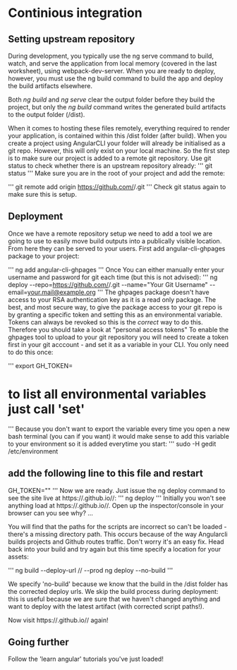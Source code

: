 # Continious integration


## Setting upstream repository

During development, you typically use the ng serve command to build, watch, and serve the application from local memory (covered in the last worksheet), using webpack-dev-server. When you are ready to deploy, however, you must use the ng build command to build the app and deploy the build artifacts elsewhere.

Both *ng build* and *ng serve* clear the output folder before they build the project, but only the *ng build* command writes the generated build artifacts to the output folder (/dist).

When it comes to hosting these files remotely, everything required to render your application, is contained within this /dist folder (after build). When you create a project using AngularCLI your folder will already be initialised as a git repo. However, this will only exist on your local machine. So the first step is to make sure our project is added to a remote git repository. Use git status to check whether there is an upstream repository already:
'''
git status
'''
 Make sure you are in the root of your project and add the remote: 

'''
git remote add origin https://github.com/<username>/<repositoryname>.git
'''
Check git status again to make sure this is setup. 

## Deployment

Once we have a remote repository setup we need to add a tool we are going to use to easily move build outputs into a publically visible location. From here they can be served to your users. First add angular-cli-ghpages package to your project:

'''
ng add angular-cli-ghpages
'''
Once 
You can either manually enter your username and password for git each time (but this is not advised):
'''
ng deploy --repo=https://github.com/<username>/<repositoryname>.git --name="Your Git Username" --email=your.mail@example.org
'''
The ghpages package doesn't have access to your RSA authentication key as it is a read only package. The best, and most secure way, to give the package access to your git repo is by granting a specific token and setting this as an environmental variable. Tokens can always be revoked so this is the *correct* way to do this. Therefore you should take a look at "personal access tokens" To enable the ghpages tool to upload to your git repository you will need to create a token first in your git acccount - and set it as a variable in your CLI. You only need to do this once:

'''
export GH_TOKEN=<TOKEN>
# to list all environmental variables just call 'set'
'''
Because you don't want to export the variable every time you open a new bash terminal (you can if you want) it would make sense to add this variable to your environment so it is added everytime you start:
'''
sudo -H gedit /etc/environment
## add the following line to this file and restart
GH_TOKEN="<TOKEN>"
'''
Now we are ready. Just issue the ng deploy command to see the site live at https://<username>.github.io/<repo>/:
'''
ng deploy
'''
Initially you won't see anything load at https://<username>.github.io/<repo>/. Open up the inspector/console in your browser can you see why? ...

You will find that the paths for the scripts are incorrect so can't be loaded - there's a missing directory path. This occurs because of the way Angularcli builds projects and Github routes traffic. Don't worry it's an easy fix. Head back into your build and try again but this time specify a location for your assets:

'''
ng build --deploy-url /<repo>/ --prod
ng deploy --no-build
'''

We specify 'no-build' because we know that the build in the /dist folder has the corrected deploy urls. We skip the build process during deployment: this is useful because we are sure that we haven't changed anything and want to deploy with the latest artifact (with corrected script paths!).

Now visit https://<username>.github.io/<repo>/ again!

## Going further

Follow the 'learn angular' tutorials you've just loaded!
